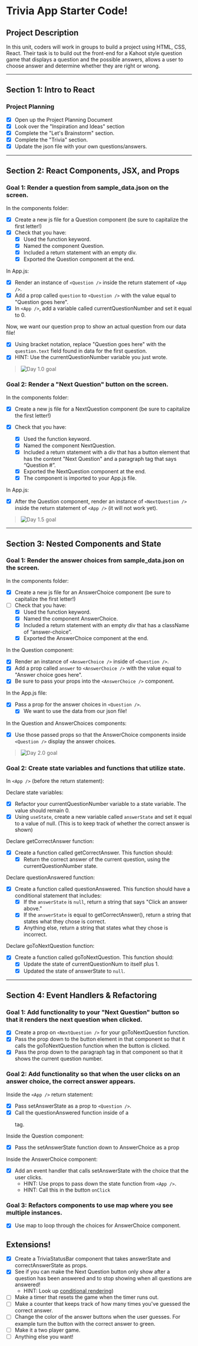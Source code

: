 # Trivia App Starter Code!

## Project Description

In this unit, coders will work in groups to build a project using HTML, CSS, React. Their task is to build out the front-end for a Kahoot style question game that displays a question and the possible answers, allows a user to choose answer and determine whether they are right or wrong.

---

## Section 1: Intro to React

### Project Planning

- [x] Open up the Project Planning Document
- [x] Look over the "Inspiration and Ideas" section
- [x] Complete the "Let's Brainstorm" section.
- [x] Complete the "Trivia" section.
- [x] Update the json file with your own questions/answers.

---

## Section 2: React Components, JSX, and Props

### Goal 1: Render a question from sample_data.json on the screen.

In the components folder:

- [x] Create a new js file for a Question component (be sure to capitalize the first letter!)
- [x] Check that you have:
  - [x] Used the function keyword.
  - [x] Named the component Question.
  - [x] Included a return statement with an empty div.
  - [x] Exported the Question component at the end.

In App.js:

- [x] Render an instance of `<Question />` inside the return statement of `<App />`.
- [x] Add a prop called `question` to `<Question />` with the value equal to "Question goes here".
- [x] In `<App />`, add a variable called currentQuestionNumber and set it equal to 0.

Now, we want our question prop to show an actual question from our data file!

- [x] Using bracket notation, replace "Question goes here" with the `question.text` field found in data for the first question.
- [x] HINT: Use the currentQuestionNumber variable you just wrote.

> ![Day 1.0 goal](https://i.imgur.com/eTZAXGk.png)

### Goal 2: Render a "Next Question" button on the screen.

In the components folder:

- [x] Create a new js file for a NextQuestion component (be sure to capitalize the first letter!)

- [x] Check that you have:
  - [x] Used the function keyword.
  - [x] Named the component NextQuestion.
  - [x] Included a return statement with a div that has a button element that has the content "Next Question" and a paragraph tag that says “Question #”.
  - [x] Exported the NextQuestion component at the end.
  - [x] The component is imported to your App.js file.

In App.js:

- [x] After the Question component, render an instance of `<NextQuestion />` inside the return statement of `<App />` (it will not work yet).

> ![Day 1.5 goal](https://i.imgur.com/o4MzPjL.png)

---

## Section 3: Nested Components and State

### Goal 1: Render the answer choices from sample_data.json on the screen.

In the components folder:

- [x] Create a new js file for an AnswerChoice component (be sure to capitalize the first letter!)
- [ ] Check that you have:
  - [x] Used the function keyword.
  - [x] Named the component AnswerChoice.
  - [x] Included a return statement with an empty div that has a className of “answer-choice”.
  - [x] Exported the AnswerChoice component at the end.

In the Question component:

- [x] Render an instance of `<AnswerChoice />` inside of `<Question />`.
- [x] Add a prop called `answer` to `<AnswerChoice />` with the value equal to "Answer choice goes here".
- [x] Be sure to pass your props into the `<AnswerChoice />` component.

In the App.js file:

- [x] Pass a prop for the answer choices in `<Question />`.
  - [x] We want to use the data from our json file!

In the Question and AnswerChoices components:

- [x] Use those passed props so that the AnswerChoice components inside `<Question />` display the answer choices.

> ![Day 2.0 goal](https://i.imgur.com/VpA8eRc.png)

### Goal 2: Create state variables and functions that utilize state.

In `<App />` (before the return statement):

Declare state variables:

- [x] Refactor your currentQuestionNumber variable to a state variable. The value should remain 0.
- [x] Using `useState`, create a new variable called `answerState` and set it equal to a value of null. (This is to keep track of whether the correct answer is shown)

Declare getCorrectAnswer function:

- [x] Create a function called getCorrectAnswer. This function should:
  - [x] Return the correct answer of the current question, using the currentQuestionNumber state.

Declare questionAnswered function:

- [x] Create a function called questionAnswered. This function should have a conditional statement that includes:
  - [x] If the `answerState` is `null`, return a string that says "Click an answer above."
  - [x] If the `answerState` is equal to getCorrectAnswer(), return a string that states what they chose is correct.
  - [x] Anything else, return a string that states what they chose is incorrect.

Declare goToNextQuestion function:

- [x] Create a function called goToNextQuestion. This function should:
  - [x] Update the state of currentQuestionNum to itself plus 1.
  - [x] Updated the state of answerState to `null`.

<!-- > ![Day 2.5 goal - unanswered](https://i.imgur.com/JI6GroE.png) >![Day 2.5 goal - answered](https://i.imgur.com/rufYX84.png) -->

---

## Section 4: Event Handlers & Refactoring

### Goal 1: Add functionality to your "Next Question" button so that it renders the next question when clicked.

- [x] Create a prop on `<NextQuestion />` for your goToNextQuestion function.
- [x] Pass the prop down to the button element in that component so that it calls the goToNextQuestion function when the button is clicked.
- [x] Pass the prop down to the paragraph tag in that component so that it shows the current question number.

### Goal 2: Add functionality so that when the user clicks on an answer choice, the correct answer appears.

Inside the `<App />` return statement:

- [x] Pass setAnswerState as a prop to `<Question />`.
- [x] Call the questionAnswered function inside of a <p></p> tag.

Inside the Question component:

- [x] Pass the setAnswerState function down to AnswerChoice as a prop

Inside the AnswerChoice component:

- [x] Add an event handler that calls setAnswerState with the choice that the user clicks.
  - HINT: Use props to pass down the state function from `<App />`.
  - HINT: Call this in the button `onClick`

### Goal 3: Refactors components to use map where you see multiple instances.

- [x] Use map to loop through the choices for AnswerChoice component.

## Extensions!

- [x] Create a TriviaStatusBar component that takes answerState and correctAnswerState as props.
- [x] See if you can make the Next Question button only show after a question has been answered and to stop showing when all questions are answered!
  - HINT: Look up [conditional rendering](https://reactjs.org/docs/conditional-rendering.html))
- [ ] Make a timer that resets the game when the timer runs out.
- [ ] Make a counter that keeps track of how many times you've guessed the correct answer.
- [ ] Change the color of the answer buttons when the user guesses. For example turn the button with the correct answer to green.
- [ ] Make it a two player game.
- [ ] Anything else you want!
